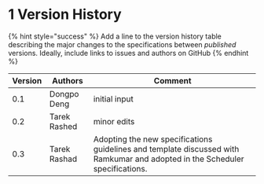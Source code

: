 # 1 Version History

{% hint style="success" %}
Add a line to the version history table describing the major changes to the specifications between _published_ versions. Ideally, include links to issues and authors on GitHub
{% endhint %}

| Version | Authors      | Comment                                                                                                                       |
| ------- | ------------ | ----------------------------------------------------------------------------------------------------------------------------- |
| 0.1     | Dongpo Deng  | initial input                                                                                                                 |
| 0.2     | Tarek Rashed | minor edits                                                                                                                   |
| 0.3     | Tarek Rashad | Adopting the new specifications guidelines and template discussed with Ramkumar and adopted in the Scheduler specifications.  |
